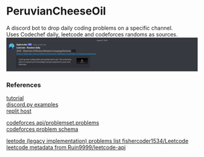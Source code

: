 # PeruvianCheeseOil
A discord bot to drop daily coding problems on a specific channel.  
Uses Codechef daily, leetcode and codeforces randoms as sources.  
![BigBrainBot](resources/bot-image.png "BigBrainBot")

### References
[tutorial](https://www.freecodecamp.org/news/create-a-discord-bot-with-python/)  
[discord.py examples](https://github.com/Rapptz/discord.py/tree/master/examples)  
[replit host](https://replit.com)  

[codeforces api/problemset.problems](https://codeforces.com/apiHelp/methods#problemset.problems)  
[codeforces problem schema](https://codeforces.com/apiHelp/objects#Problem)  

[leetode (legacy implementation) problems list fishercoder1534/Leetcode](https://github.com/fishercoder1534/Leetcode)  
[leetcode metadata from Ruin9999/leetcode-api](https://github.com/Ruin9999/leetcode-api)
